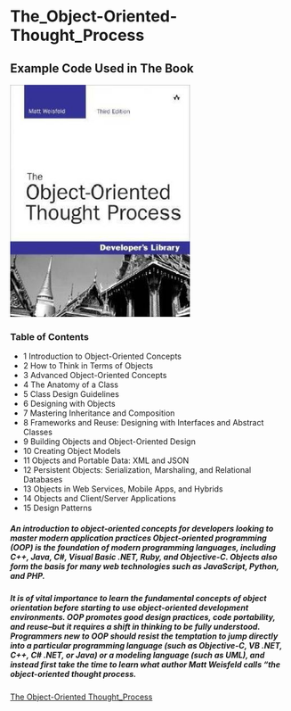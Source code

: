 # The_Object-Oriented-Thought_Process
## Example Code Used in The Book

 ![The Book](https://github.com/MoHaNaD-mjs/The_Object-Oriented-Thought_Process-/blob/master/Chpater1(Introduction)/the-object-oriented-thought-process-original-imafbp6sudrejheu.jpeg)


### Table of Contents

- 1 Introduction to Object-Oriented Concepts
- 2 How to Think in Terms of Objects
- 3 Advanced Object-Oriented Concepts
- 4 The Anatomy of a Class
- 5 Class Design Guidelines
- 6 Designing with Objects
- 7 Mastering Inheritance and Composition
- 8 Frameworks and Reuse: Designing with Interfaces and Abstract Classes
- 9 Building Objects and Object-Oriented Design
- 10 Creating Object Models
- 11 Objects and Portable Data: XML and JSON
- 12 Persistent Objects: Serialization, Marshaling, and Relational Databases
- 13 Objects in Web Services, Mobile Apps, and Hybrids
- 14 Objects and Client/Server Applications
- 15 Design Patterns


##### An introduction to object-oriented concepts for developers looking to master modern application practices Object-oriented programming (OOP) is the foundation of modern programming languages, including C++, Java, C#, Visual Basic .NET, Ruby, and Objective-C. Objects also form the basis for many web technologies such as JavaScript, Python, and PHP.


##### It is of vital importance to learn the fundamental concepts of object orientation before starting to use object-oriented development environments. OOP promotes good design practices, code portability, and reuse–but it requires a shift in thinking to be fully understood. Programmers new to OOP should resist the temptation to jump directly into a particular programming language (such as Objective-C, VB .NET, C++, C# .NET, or Java) or a modeling language (such as UML), and instead first take the time to learn what author Matt Weisfeld calls “the object-oriented thought process.




 [The Object-Oriented Thought_Process ](https://www.amazon.com/Object-Oriented-Thought-Process-Developers-Library/dp/0135181968/ref=sr_1_1?dchild=1&keywords=Object-Oriented+Thought+Process&qid=1601285606&s=books&sr=1-1)
 
 
 
 
